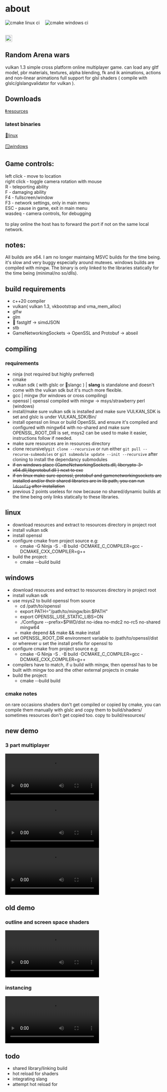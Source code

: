 ﻿# about

 ![cmake linux ci](https://github.com/rarepng/raw/actions/workflows/cmake_lnx.yml/badge.svg)&ensp;&ensp;
 ![cmake windows ci](https://github.com/rarepng/raw/actions/workflows/cmake_win.yml/badge.svg)<br>

 <br>
 <a href="https://discord.gg/kxRUCKAR3T"><img src="https://img.shields.io/badge/join-discord-%23FFFFFFFF?style=flat&logo=discord&labelColor=black" height="22"></a>

## Random Arena wars 
vulkan 1.3 simple cross platform online multiplayer game.
can load any gltf model, pbr materials, textures, alpha blending, fk and ik animations, actions and non-linear animations
full support for glsl shaders ( compile with glslc/glslangvalidator for vulkan ).

## Downloads

[⏬resources](https://drive.google.com/file/d/1ZwYuB17yq-yRpswRISuvSG-_R7j5GKM9/view?usp=sharing)
### latest binaries
[🐧linux](https://github.com/rarepng/raw/releases/download/alpha/rawl.7z)<br><br>
[🪟windows](https://github.com/rarepng/raw/releases/download/alpha/raw.7z)

## Game controls:

left click - move to location<br>
right click - toggle camera rotation with mouse<br>
R - teleporting ability<br>
F - damaging ability<br>
F4 - fullscreen/window<br>
F3 - network settings, only in main menu<br>
ESC - pause in game, exit in main menu<br>
wasdeq - camera controls, for debugging<br><br>
to play online the host has to forward the port if not on the same local network.


## notes:
All builds are x64.
I am no longer maintaing MSVC builds for the time being. it's slow and very buggy especially around mutexes. windows builds are compiled with mingw.
The binary is only linked to the libraries statically for the time being (minimal/no so/dlls).

## build requirements
* c++20 compiler
* vulkan( vulkan 1.3, vkbootstrap and vma_mem_alloc)
* glfw
* glm
* 🌟 fastgltf -> simdJSON
* stb
* GameNetworkingSockets -> OpenSSL and Protobuf -> abseil

## compiling

### requirements
- ninja (not required but highly preferred)
- cmake
- vulkan sdk ( with glslc or 🌟slangc ) | **slang** is standalone and doesn't come with the vulkan sdk but it's much more flexible.
- gcc | mingw (for windows or cross compiling)
- openssl | openssl compiled with mingw -> msys/strawberry perl (windows)
- install/make sure vulkan sdk is installed and make sure VULKAN_SDK is set and glslc is under VULKAN_SDK/Bin/
- install openssl on linux or build OpenSSL and ensure it's compiled and configured with mingw64 with no-shared and make sure OPENSSL_ROOT_DIR is set, msys2 can be used to make it easier, instructions follow if needed.
- make sure resources are in resources directory
- clone recursively```git clone --recursive``` or run either ```git pull --recurse-submodules``` or ```git submodule update --init --recursive``` after cloning to install the dependancy submodules
- ~~if on windows place {GameNetworkingSockets.dll, libcrypto-3-x64.dll,libprotobuf.dll } next to exe~~
- ~~if on linux make sure openssl, protobuf and gamenetworkingsockets are installed and/or their shared libraries are in lib path, you can run `ldconfig` after installation~~
- previous 2 points useless for now because no shared/dynamic builds at the time being only links statically to these libraries.

## linux
- download resources and extract to resources directory in project root
- install vulkan sdk
- install openssl 
- configure cmake from project source e.g: 
	- cmake -G Ninja -S . -B build -DCMAKE_C_COMPILER=gcc -DCMAKE_CXX_COMPILER=g++
- build the project:
	- cmake --build build

	
## windows
- download resources and extract to resources directory in project root
- install vulkan sdk
- use msys2 to build openssl from source
	- cd /path/to/openssl
	- export PATH="/path/to/mingw/bin:$PATH"
	- export OPENSSL_USE_STATIC_LIBS=ON
	- ./Configure --prefix=$PWD/dist no-idea no-mdc2 no-rc5 no-shared mingw64
	- make depend && make && make install
- set OPENSSL_ROOT_DIR environment variable to /path/to/openssl/dist or wherever u set the install prefix for openssl to
- configure cmake from project source e.g: 
	- cmake -G Ninja -S . -B build -DCMAKE_C_COMPILER=gcc -DCMAKE_CXX_COMPILER=g++
- compilers have to match, if u build with mingw, then openssl has to be built with mingw too and the other external projects in cmake
- build the project:
	- cmake --build build


### cmake notes
on rare occasions shaders don't get compiled or copied by cmake, you can compile them manually with glslc and copy them to build/shaders/ <br>
sometimes resources don't get copied too. copy to build/resources/

## new demo
### 3 part multiplayer<br>
<video src=https://github.com/user-attachments/assets/6d03127e-c95a-4dc3-931c-8750e5c5f008>https://rarepng.github.io/vidz/0_1.mp4</video>
<video src=https://github.com/user-attachments/assets/c01b2221-fbd6-42c1-a831-639ce9b4352b>https://rarepng.github.io/vidz/0_2.mp4</video>
<video src=https://github.com/user-attachments/assets/de65abb7-434f-45c6-a867-2995c5120fe6>https://rarepng.github.io/vidz/0_3.mp4</video>



## old demo
### outline and screen space shaders
<video src=https://github.com/rarepng/engine/assets/153374928/3d27590c-4bc7-42e4-b4b2-26ca9753ddff></video>
### instancing
<video src=https://github.com/rarepng/engine/assets/153374928/d85023e9-e746-4230-af61-36fb7b283cc4></video>

## todo
- shared library/linking build
- hot reload for shaders
- integrating slang
- attempt hot reload for
